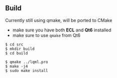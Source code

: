 
Build
-----

Currently still using qmake, will be ported to CMake

* make sure you have both **ECL** and **Qt6** installed
* make sure to use `qmake` from Qt6

```
$ cd src
$ mkdir build
$ cd build

$ qmake ../lqml.pro
$ make -j4
$ sudo make install
```

